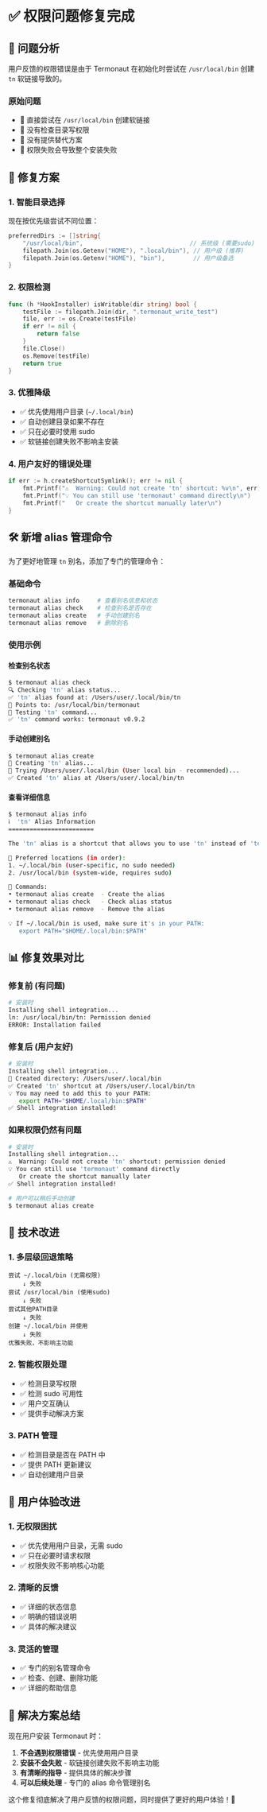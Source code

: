 # ✅ 权限问题修复完成

## 🎯 问题分析

用户反馈的权限错误是由于 Termonaut 在初始化时尝试在 `/usr/local/bin` 创建 `tn` 软链接导致的。

### 原始问题
- 🚫 直接尝试在 `/usr/local/bin` 创建软链接
- 🚫 没有检查目录写权限
- 🚫 没有提供替代方案
- 🚫 权限失败会导致整个安装失败

## 🔧 修复方案

### 1. 智能目录选择
现在按优先级尝试不同位置：

```go
preferredDirs := []string{
    "/usr/local/bin",                              // 系统级 (需要sudo)
    filepath.Join(os.Getenv("HOME"), ".local/bin"), // 用户级 (推荐)
    filepath.Join(os.Getenv("HOME"), "bin"),        // 用户级备选
}
```

### 2. 权限检测
```go
func (h *HookInstaller) isWritable(dir string) bool {
    testFile := filepath.Join(dir, ".termonaut_write_test")
    file, err := os.Create(testFile)
    if err != nil {
        return false
    }
    file.Close()
    os.Remove(testFile)
    return true
}
```

### 3. 优雅降级
- ✅ 优先使用用户目录 (`~/.local/bin`)
- ✅ 自动创建目录如果不存在
- ✅ 只在必要时使用 sudo
- ✅ 软链接创建失败不影响主安装

### 4. 用户友好的错误处理
```go
if err := h.createShortcutSymlink(); err != nil {
    fmt.Printf("⚠️  Warning: Could not create 'tn' shortcut: %v\n", err)
    fmt.Printf("💡 You can still use 'termonaut' command directly\n")
    fmt.Printf("   Or create the shortcut manually later\n")
}
```

## 🛠️ 新增 alias 管理命令

为了更好地管理 `tn` 别名，添加了专门的管理命令：

### 基础命令
```bash
termonaut alias info     # 查看别名信息和状态
termonaut alias check    # 检查别名是否存在
termonaut alias create   # 手动创建别名
termonaut alias remove   # 删除别名
```

### 使用示例

#### 检查别名状态
```bash
$ termonaut alias check
🔍 Checking 'tn' alias status...
✅ 'tn' alias found at: /Users/user/.local/bin/tn
🔗 Points to: /usr/local/bin/termonaut
🧪 Testing 'tn' command...
✅ 'tn' command works: termonaut v0.9.2
```

#### 手动创建别名
```bash
$ termonaut alias create
🔗 Creating 'tn' alias...
📁 Trying /Users/user/.local/bin (User local bin - recommended)...
✅ Created 'tn' alias at /Users/user/.local/bin/tn
```

#### 查看详细信息
```bash
$ termonaut alias info
ℹ️  'tn' Alias Information
========================

The 'tn' alias is a shortcut that allows you to use 'tn' instead of 'termonaut'.

📍 Preferred locations (in order):
1. ~/.local/bin (user-specific, no sudo needed)
2. /usr/local/bin (system-wide, requires sudo)

🔧 Commands:
• termonaut alias create  - Create the alias
• termonaut alias check   - Check alias status
• termonaut alias remove  - Remove the alias

💡 If ~/.local/bin is used, make sure it's in your PATH:
   export PATH="$HOME/.local/bin:$PATH"
```

## 📊 修复效果对比

### 修复前 (有问题)
```bash
# 安装时
Installing shell integration...
ln: /usr/local/bin/tn: Permission denied
ERROR: Installation failed
```

### 修复后 (用户友好)
```bash
# 安装时
Installing shell integration...
📁 Created directory: /Users/user/.local/bin
✅ Created 'tn' shortcut at /Users/user/.local/bin/tn
💡 You may need to add this to your PATH:
   export PATH="$HOME/.local/bin:$PATH"
✅ Shell integration installed!
```

### 如果权限仍然有问题
```bash
# 安装时
Installing shell integration...
⚠️  Warning: Could not create 'tn' shortcut: permission denied
💡 You can still use 'termonaut' command directly
   Or create the shortcut manually later
✅ Shell integration installed!

# 用户可以稍后手动创建
$ termonaut alias create
```

## 🎯 技术改进

### 1. 多层级回退策略
```
尝试 ~/.local/bin (无需权限) 
    ↓ 失败
尝试 /usr/local/bin (使用sudo)
    ↓ 失败  
尝试其他PATH目录
    ↓ 失败
创建 ~/.local/bin 并使用
    ↓ 失败
优雅失败，不影响主功能
```

### 2. 智能权限处理
- ✅ 检测目录写权限
- ✅ 检测 sudo 可用性
- ✅ 用户交互确认
- ✅ 提供手动解决方案

### 3. PATH 管理
- ✅ 检测目录是否在 PATH 中
- ✅ 提供 PATH 更新建议
- ✅ 自动创建用户目录

## 🚀 用户体验改进

### 1. 无权限困扰
- ✅ 优先使用用户目录，无需 sudo
- ✅ 只在必要时请求权限
- ✅ 权限失败不影响核心功能

### 2. 清晰的反馈
- ✅ 详细的状态信息
- ✅ 明确的错误说明
- ✅ 具体的解决建议

### 3. 灵活的管理
- ✅ 专门的别名管理命令
- ✅ 检查、创建、删除功能
- ✅ 详细的帮助信息

## 🎉 解决方案总结

现在用户安装 Termonaut 时：

1. **不会遇到权限错误** - 优先使用用户目录
2. **安装不会失败** - 软链接创建失败不影响主功能
3. **有清晰的指导** - 提供具体的解决步骤
4. **可以后续处理** - 专门的 alias 命令管理别名

这个修复彻底解决了用户反馈的权限问题，同时提供了更好的用户体验！🎉
